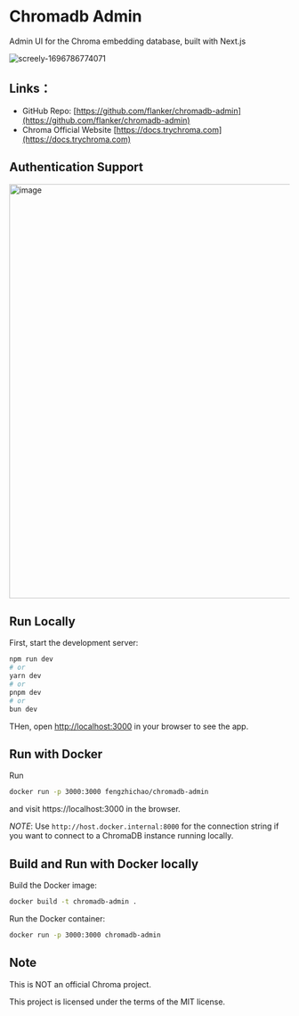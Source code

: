 # Chromadb Admin

Admin UI for the Chroma embedding database, built with Next.js

![screely-1696786774071](https://github.com/flanker/chromadb-admin/assets/109811/6d4369d4-d10c-49f7-8342-89849f271dbe)

## Links：

* GitHub Repo: [https://github.com/flanker/chromadb-admin](https://github.com/flanker/chromadb-admin)
* Chroma Official Website [https://docs.trychroma.com](https://docs.trychroma.com)

## Authentication Support

<img width="743" alt="image" src="https://github.com/flanker/chromadb-admin/assets/109811/c15cab9a-db80-4e2f-b732-a3bd5ef557da">

## Run Locally

First, start the development server:

```bash
npm run dev
# or
yarn dev
# or
pnpm dev
# or
bun dev
```

THen, open [http://localhost:3000](http://localhost:3000) in your browser to see the app.

## Run with Docker

Run

```bash
docker run -p 3000:3000 fengzhichao/chromadb-admin
```

and visit https://localhost:3000⁠ in the browser.

*NOTE*: Use `http://host.docker.internal:8000` for the connection string if you want to connect to a ChromaDB instance running locally.

## Build and Run with Docker locally

Build the Docker image:

```bash
docker build -t chromadb-admin .
```

Run the Docker container:

```bash
docker run -p 3000:3000 chromadb-admin
```

## Note

This is NOT an official Chroma project.

This project is licensed under the terms of the MIT license.
